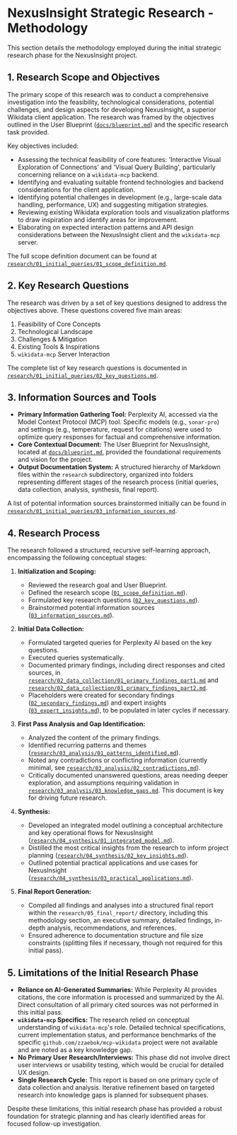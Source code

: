 # NexusInsight Strategic Research - Methodology

This section details the methodology employed during the initial strategic research phase for the NexusInsight project.

## 1. Research Scope and Objectives

The primary scope of this research was to conduct a comprehensive investigation into the feasibility, technological considerations, potential challenges, and design aspects for developing NexusInsight, a superior Wikidata client application. The research was framed by the objectives outlined in the User Blueprint ([`docs/blueprint.md`](../../../docs/blueprint.md)) and the specific research task provided.

Key objectives included:
*   Assessing the technical feasibility of core features: 'Interactive Visual Exploration of Connections' and 'Visual Query Building', particularly concerning reliance on a `wikidata-mcp` backend.
*   Identifying and evaluating suitable frontend technologies and backend considerations for the client application.
*   Identifying potential challenges in development (e.g., large-scale data handling, performance, UX) and suggesting mitigation strategies.
*   Reviewing existing Wikidata exploration tools and visualization platforms to draw inspiration and identify areas for improvement.
*   Elaborating on expected interaction patterns and API design considerations between the NexusInsight client and the `wikidata-mcp` server.

The full scope definition document can be found at [`research/01_initial_queries/01_scope_definition.md`](../01_initial_queries/01_scope_definition.md).

## 2. Key Research Questions

The research was driven by a set of key questions designed to address the objectives above. These questions covered five main areas:
1.  Feasibility of Core Concepts
2.  Technological Landscape
3.  Challenges & Mitigation
4.  Existing Tools & Inspirations
5.  `wikidata-mcp` Server Interaction

The complete list of key research questions is documented in [`research/01_initial_queries/02_key_questions.md`](../01_initial_queries/02_key_questions.md).

## 3. Information Sources and Tools

*   **Primary Information Gathering Tool:** Perplexity AI, accessed via the Model Context Protocol (MCP) tool. Specific models (e.g., `sonar-pro`) and settings (e.g., temperature, request for citations) were used to optimize query responses for factual and comprehensive information.
*   **Core Contextual Document:** The User Blueprint for NexusInsight, located at [`docs/blueprint.md`](../../../docs/blueprint.md), provided the foundational requirements and vision for the project.
*   **Output Documentation System:** A structured hierarchy of Markdown files within the `research` subdirectory, organized into folders representing different stages of the research process (initial queries, data collection, analysis, synthesis, final report).

A list of potential information sources brainstormed initially can be found in [`research/01_initial_queries/03_information_sources.md`](../01_initial_queries/03_information_sources.md).

## 4. Research Process

The research followed a structured, recursive self-learning approach, encompassing the following conceptual stages:

1.  **Initialization and Scoping:**
    *   Reviewed the research goal and User Blueprint.
    *   Defined the research scope ([`01_scope_definition.md`](../01_initial_queries/01_scope_definition.md)).
    *   Formulated key research questions ([`02_key_questions.md`](../01_initial_queries/02_key_questions.md)).
    *   Brainstormed potential information sources ([`03_information_sources.md`](../01_initial_queries/03_information_sources.md)).

2.  **Initial Data Collection:**
    *   Formulated targeted queries for Perplexity AI based on the key questions.
    *   Executed queries systematically.
    *   Documented primary findings, including direct responses and cited sources, in [`research/02_data_collection/01_primary_findings_part1.md`](../02_data_collection/01_primary_findings_part1.md) and [`research/02_data_collection/01_primary_findings_part2.md`](../02_data_collection/01_primary_findings_part2.md).
    *   Placeholders were created for secondary findings ([`02_secondary_findings.md`](../02_data_collection/02_secondary_findings.md)) and expert insights ([`03_expert_insights.md`](../02_data_collection/03_expert_insights.md)), to be populated in later cycles if necessary.

3.  **First Pass Analysis and Gap Identification:**
    *   Analyzed the content of the primary findings.
    *   Identified recurring patterns and themes ([`research/03_analysis/01_patterns_identified.md`](../03_analysis/01_patterns_identified.md)).
    *   Noted any contradictions or conflicting information (currently minimal, see [`research/03_analysis/02_contradictions.md`](../03_analysis/02_contradictions.md)).
    *   Critically documented unanswered questions, areas needing deeper exploration, and assumptions requiring validation in [`research/03_analysis/03_knowledge_gaps.md`](../03_analysis/03_knowledge_gaps.md). This document is key for driving future research.

4.  **Synthesis:**
    *   Developed an integrated model outlining a conceptual architecture and key operational flows for NexusInsight ([`research/04_synthesis/01_integrated_model.md`](../04_synthesis/01_integrated_model.md)).
    *   Distilled the most critical insights from the research to inform project planning ([`research/04_synthesis/02_key_insights.md`](../04_synthesis/02_key_insights.md)).
    *   Outlined potential practical applications and use cases for NexusInsight ([`research/04_synthesis/03_practical_applications.md`](../04_synthesis/03_practical_applications.md)).

5.  **Final Report Generation:**
    *   Compiled all findings and analyses into a structured final report within the `research/05_final_report/` directory, including this methodology section, an executive summary, detailed findings, in-depth analysis, recommendations, and references.
    *   Ensured adherence to documentation structure and file size constraints (splitting files if necessary, though not required for this initial pass).

## 5. Limitations of the Initial Research Phase

*   **Reliance on AI-Generated Summaries:** While Perplexity AI provides citations, the core information is processed and summarized by the AI. Direct consultation of all primary cited sources was not performed in this initial pass.
*   **`wikidata-mcp` Specifics:** The research relied on conceptual understanding of `wikidata-mcp`'s role. Detailed technical specifications, current implementation status, and performance benchmarks of the specific `github.com/zzaebok/mcp-wikidata` project were not available and are noted as a key knowledge gap.
*   **No Primary User Research/Interviews:** This phase did not involve direct user interviews or usability testing, which would be crucial for detailed UX design.
*   **Single Research Cycle:** This report is based on one primary cycle of data collection and analysis. Iterative refinement based on targeted research into knowledge gaps is planned for subsequent phases.

Despite these limitations, this initial research phase has provided a robust foundation for strategic planning and has clearly identified areas for focused follow-up investigation.